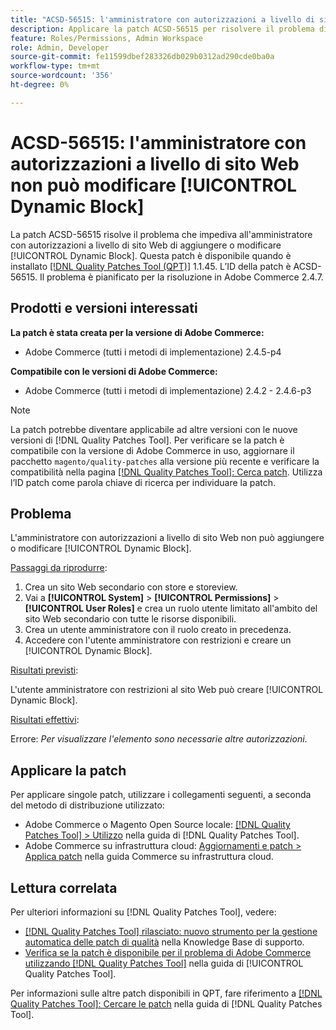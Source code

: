 ```yaml
---
title: "ACSD-56515: l'amministratore con autorizzazioni a livello di sito Web non può modificare [!UICONTROL Dynamic Block]"
description: Applicare la patch ACSD-56515 per risolvere il problema di Adobe Commerce che impedisce all'amministratore con autorizzazioni a livello di sito Web di aggiungere o modificare [!UICONTROL Dynamic Block].
feature: Roles/Permissions, Admin Workspace
role: Admin, Developer
source-git-commit: fe11599dbef283326db029b0312ad290cde0ba0a
workflow-type: tm+mt
source-wordcount: '356'
ht-degree: 0%

---
```


# ACSD-56515: l&#39;amministratore con autorizzazioni a livello di sito Web non può modificare [!UICONTROL Dynamic Block]

La patch ACSD-56515 risolve il problema che impediva all&#39;amministratore con autorizzazioni a livello di sito Web di aggiungere o modificare [!UICONTROL Dynamic Block]. Questa patch è disponibile quando è installato [[!DNL Quality Patches Tool (QPT)]](https://experienceleague.adobe.com/en/docs/commerce-knowledge-base/kb/announcements/commerce-announcements/magento-quality-patches-released-new-tool-to-self-serve-quality-patches) 1.1.45. L’ID della patch è ACSD-56515. Il problema è pianificato per la risoluzione in Adobe Commerce 2.4.7.

## Prodotti e versioni interessati

**La patch è stata creata per la versione di Adobe Commerce:**

* Adobe Commerce (tutti i metodi di implementazione) 2.4.5-p4

**Compatibile con le versioni di Adobe Commerce:**

* Adobe Commerce (tutti i metodi di implementazione) 2.4.2 - 2.4.6-p3

>[!NOTE]
>
>La patch potrebbe diventare applicabile ad altre versioni con le nuove versioni di [!DNL Quality Patches Tool]. Per verificare se la patch è compatibile con la versione di Adobe Commerce in uso, aggiornare il pacchetto `magento/quality-patches` alla versione più recente e verificare la compatibilità nella pagina [[!DNL Quality Patches Tool]: Cerca patch](https://experienceleague.adobe.com/tools/commerce-quality-patches/index.html). Utilizza l’ID patch come parola chiave di ricerca per individuare la patch.

## Problema

L&#39;amministratore con autorizzazioni a livello di sito Web non può aggiungere o modificare [!UICONTROL Dynamic Block].

<u>Passaggi da riprodurre</u>:

1. Crea un sito Web secondario con store e storeview.
1. Vai a **[!UICONTROL System]** > **[!UICONTROL Permissions]** > **[!UICONTROL User Roles]** e crea un ruolo utente limitato all&#39;ambito del sito Web secondario con tutte le risorse disponibili.
1. Crea un utente amministratore con il ruolo creato in precedenza.
1. Accedere con l&#39;utente amministratore con restrizioni e creare un [!UICONTROL Dynamic Block].

<u>Risultati previsti</u>:

L&#39;utente amministratore con restrizioni al sito Web può creare [!UICONTROL Dynamic Block].

<u>Risultati effettivi</u>:

Errore: *Per visualizzare l&#39;elemento sono necessarie altre autorizzazioni*.

## Applicare la patch

Per applicare singole patch, utilizzare i collegamenti seguenti, a seconda del metodo di distribuzione utilizzato:

* Adobe Commerce o Magento Open Source locale: [[!DNL Quality Patches Tool] > Utilizzo](/help/tools/quality-patches-tool/usage.md) nella guida di [!DNL Quality Patches Tool].
* Adobe Commerce su infrastruttura cloud: [Aggiornamenti e patch > Applica patch](https://experienceleague.adobe.com/docs/commerce-cloud-service/user-guide/develop/upgrade/apply-patches.html) nella guida Commerce su infrastruttura cloud.

## Lettura correlata

Per ulteriori informazioni su [!DNL Quality Patches Tool], vedere:

* [[!DNL Quality Patches Tool] rilasciato: nuovo strumento per la gestione automatica delle patch di qualità](https://experienceleague.adobe.com/en/docs/commerce-knowledge-base/kb/announcements/commerce-announcements/magento-quality-patches-released-new-tool-to-self-serve-quality-patches) nella Knowledge Base di supporto.
* [Verifica se la patch è disponibile per il problema di Adobe Commerce utilizzando  [!DNL Quality Patches Tool]](/help/tools/quality-patches-tool/patches-available-in-qpt/check-patch-for-magento-issue-with-magento-quality-patches.md) nella guida di [!UICONTROL Quality Patches Tool].


Per informazioni sulle altre patch disponibili in QPT, fare riferimento a [[!DNL Quality Patches Tool]: Cercare le patch](https://experienceleague.adobe.com/tools/commerce-quality-patches/index.html) nella guida di [!DNL Quality Patches Tool].
